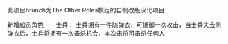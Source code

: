 
此项目brunch为The Other Roles模组的自制改版汉化项目

新增船员角色——士兵：
士兵拥有一件防弹衣，可抵御一次攻击，当士兵失去防弹衣后，士兵将拥有一次击杀机会，本次击杀可击杀任何人


